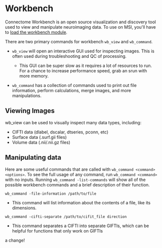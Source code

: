 # Workbench

Connectome Workbench is an open source visualization and discovery tool used to view and manipulate neuroimaging data. To use on MSI, you'll have to [load the workbench module](modules.md). 

There are two primary commands for workbench `wb_view` and `wb_command`.

- `wb_view` will open an interactive GUI used for inspecting images. This is often used during troubleshooting and QC of processing.

    * This GUI can be super slow as it requires a lot of resources to run. For a chance to increase performance speed, grab an srun with more memory. 

- `wb_command` has a collection of commands used to print out file information, perform calculations, merge images, and more manipulations. 


## Viewing Images

wb_view can be used to visually inspect many data types, including:

- CIFTI data (dlabel, dscalar, dtseries, pconn, etc)
- Surface data (.surf.gii files)
- Volume data (.nii/.nii.gz files)


## Manipulating data

Here are some useful commands that are called with `wb_command <command> <options>`. To see the full usage of any command, run `wb_command <command>` with no inputs. Running `wb_command -list-commands` will show all of the possible workbench commands and a brief description of their function. 

`wb_command -file-information /path/to/file`

- This command will list information about the contents of a file, like its dimensions.

`wb_command -cifti-separate /path/to/cifit_file direction`

- This command separates a CIFTI into separate GIFTIs, which can be helpful for functions that only work on GIFTIs

a change! 